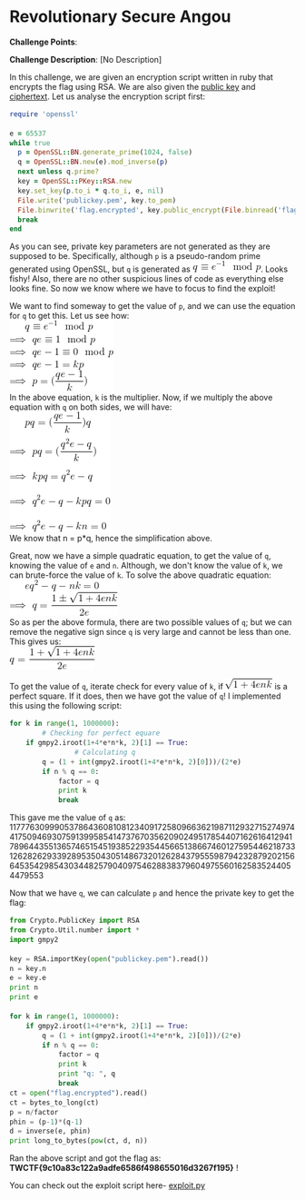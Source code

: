 # Revolutionary Secure Angou

**Challenge Points**:  
  
**Challenge Description**: [No Description]

In this challenge, we are given an encryption script written in ruby that encrypts the flag using RSA. We are also given the [public key](publickey.pem) and [ciphertext](flag.encrypted). Let us analyse the encryption script first:  

```ruby
require 'openssl'

e = 65537
while true
  p = OpenSSL::BN.generate_prime(1024, false)
  q = OpenSSL::BN.new(e).mod_inverse(p)
  next unless q.prime?
  key = OpenSSL::PKey::RSA.new
  key.set_key(p.to_i * q.to_i, e, nil)
  File.write('publickey.pem', key.to_pem)
  File.binwrite('flag.encrypted', key.public_encrypt(File.binread('flag')))
  break
end
```
As you can see, private key parameters are not generated as they are supposed to be. Specifically, although `p` is a pseudo-random prime generated using OpenSSL, but `q` is generated as ![picture](Pictures/1.gif). Looks fishy! Also, there are no other suspicious lines of code as everything else looks fine. So now we know where we have to focus to find the exploit!  
  
We want to find someway to get the value of `p`, and we can use the equation for `q` to get this. Let us see how:  
![picture](Pictures/2.gif)  
In the above equation, `k` is the multiplier. Now, if we multiply the above equation with `q` on both sides, we will have:  
![picture](Pictures/3.gif)  
We know that n = p*q, hence the simplification above.  
  
Great, now we have a simple quadratic equation, to get the value of `q`, knowing the value of `e` and `n`. Although, we don't know the value of `k`, we can brute-force the value of `k`. To solve the above quadratic equation:  
![picture](Pictures/4.gif)  
So as per the above formula, there are two possible values of `q`; but we can remove the negative sign since `q` is very large and cannot be less than one. This gives us:  
![picture](Pictures/5.gif)  
  
To get the value of `q`, iterate check for every value of `k`, if ![picture](Pictures/6.gif) is a perfect square. If it does, then we have got the value of `q`! I implemented this using the following script:  
```python
for k in range(1, 1000000):
        # Checking for perfect equare
	if gmpy2.iroot(1+4*e*n*k, 2)[1] == True:
                # Calculating q
		q = (1 + int(gmpy2.iroot(1+4*e*n*k, 2)[0]))/(2*e)
		if n % q == 0:
			factor = q
			print k
			break
```
This gave me the value of `q` as: 117776309990537864360810812340917258096636219871129327152749744175094693075913995854147376703562090249517854407162616412941789644355136574651545193852293544566513866746012759544621873312628262933928953504305148673201262843795559879423287920215664535429854303448257904097546288383796049755601625835244054479553  
  
Now that we have `q`, we can calculate `p` and hence the private key to get the flag:  
```python
from Crypto.PublicKey import RSA
from Crypto.Util.number import *
import gmpy2

key = RSA.importKey(open("publickey.pem").read())
n = key.n
e = key.e
print n
print e

for k in range(1, 1000000):
	if gmpy2.iroot(1+4*e*n*k, 2)[1] == True:
		q = (1 + int(gmpy2.iroot(1+4*e*n*k, 2)[0]))/(2*e)
		if n % q == 0:
			factor = q
			print k
			print "q: ", q
			break
ct = open("flag.encrypted").read()
ct = bytes_to_long(ct)
p = n/factor
phin = (p-1)*(q-1)
d = inverse(e, phin)
print long_to_bytes(pow(ct, d, n))
```
  
Ran the above script and got the flag as: **TWCTF{9c10a83c122a9adfe6586f498655016d3267f195}** !
  
You can check out the exploit script here- [exploit.py](exploit.py)  